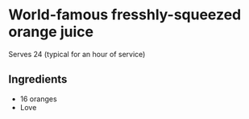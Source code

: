# World-famous fresshly-squeezed orange juice

Serves 24 (typical for an hour of service)

## Ingredients

+ 16 oranges
+ Love
